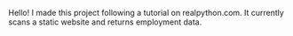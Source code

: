 Hello!
I made this project following a tutorial on realpython.com. It currently scans a static website and returns employment data.
